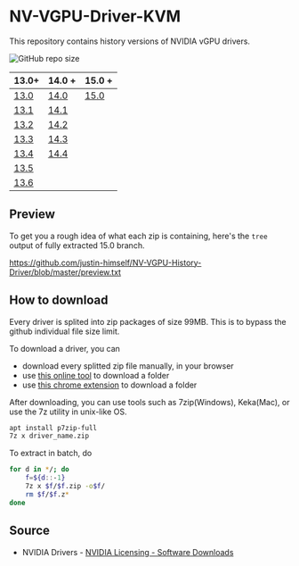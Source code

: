# NV-VGPU-Driver-KVM
This repository contains history versions of NVIDIA vGPU drivers.

![GitHub repo size](https://img.shields.io/github/repo-size/justin-himself/NV-VGPU-History-Driver)

| 13.0+                                                                      | 14.0 +                                                                     | 15.0 +                                                                     |
| -------------------------------------------------------------------------- | -------------------------------------------------------------------------- | -------------------------------------------------------------------------- |
| [13.0](https://github.com/justin-himself/NV-VGPU-History-Driver/tree/13.0) | [14.0](https://github.com/justin-himself/NV-VGPU-History-Driver/tree/14.0) | [15.0](https://github.com/justin-himself/NV-VGPU-History-Driver/tree/15.0) |
| [13.1](https://github.com/justin-himself/NV-VGPU-History-Driver/tree/13.1) | [14.1](https://github.com/justin-himself/NV-VGPU-History-Driver/tree/14.1) |                                                                            |
| [13.2](https://github.com/justin-himself/NV-VGPU-History-Driver/tree/13.2) | [14.2](https://github.com/justin-himself/NV-VGPU-History-Driver/tree/14.2) |                                                                            |
| [13.3](https://github.com/justin-himself/NV-VGPU-History-Driver/tree/13.3) | [14.3](https://github.com/justin-himself/NV-VGPU-History-Driver/tree/14.3) |                                                                            |
| [13.4](https://github.com/justin-himself/NV-VGPU-History-Driver/tree/13.4) | [14.4](https://github.com/justin-himself/NV-VGPU-History-Driver/tree/14.4) |                                                                            |
| [13.5](https://github.com/justin-himself/NV-VGPU-History-Driver/tree/13.5) |                                                                            |                                                                            |
| [13.6](https://github.com/justin-himself/NV-VGPU-History-Driver/tree/13.6) |                                                                            |                                                                            |


## Preview

To get you a rough idea of what each zip is containing, here's the `tree` output of fully extracted 15.0 branch.  

https://github.com/justin-himself/NV-VGPU-History-Driver/blob/master/preview.txt


## How to download

Every driver is splited into zip packages of size 99MB. This is to bypass the github individual file size limit.

To download a driver, you can

- download every splitted zip file manually, in your browser
- use [this online tool](https://download-directory.github.io/) to download a folder
- use [this chrome extension](https://chrome.google.com/webstore/detail/gitzip-for-github/ffabmkklhbepgcgfonabamgnfafbdlkn) to download a folder

After downloading, you can use tools such as 7zip(Windows), Keka(Mac), or use the 7z utility in unix-like OS.

```bash
apt install p7zip-full
7z x driver_name.zip
```

To extract in batch, do

```bash
for d in */; do
	f=${d::-1}
	7z x $f/$f.zip -o$f/
	rm $f/$f.z*
done
```

## Source

- NVIDIA Drivers - [NVIDIA Licensing - Software Downloads](https://ui.licensing.nvidia.com/software)



